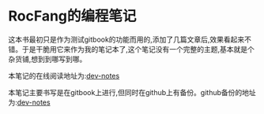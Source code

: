 RocFang的编程笔记
=======

这本书最初只是作为测试gitbook的功能而用的,添加了几篇文章后,效果看起来不错。于是干脆用它来作为我的笔记本了,这个笔记没有一个完整的主题,基本就是个杂货铺,想到到哪写到哪。

本笔记的在线阅读地址为:[dev-notes](http://rocfang.gitbooks.io/dev-notes/)

本笔记主要书写是在gitbook上进行,但同时在github上有备份。github备份的地址为:[dev-notes](https://github.com/RocFang/dev-notes)
